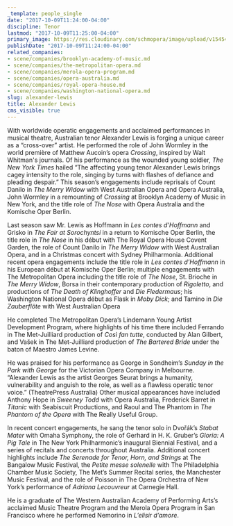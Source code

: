 ```yaml
---
_template: people_single
date: "2017-10-09T11:24:00-04:00"
discipline: Tenor
lastmod: "2017-10-09T11:25:00-04:00"
primary_image: https://res.cloudinary.com/schmopera/image/upload/v1545409169/media/webhook-uploads/1507562437359/Lewis.A.Headshot.jpg.jpg
publishDate: "2017-10-09T11:24:00-04:00"
related_companies:
- scene/companies/brooklyn-academy-of-music.md
- scene/companies/the-metropolitan-opera.md
- scene/companies/merola-opera-program.md
- scene/companies/opera-australia.md
- scene/companies/royal-opera-house.md
- scene/companies/washington-national-opera.md
slug: alexander-lewis
title: Alexander Lewis
cms_visible: true
---
```


With worldwide operatic engagements and acclaimed performances in musical theatre, Australian tenor Alexander Lewis is forging a unique career as a “cross-over” artist. He performed the role of John Wormley in the world première of Matthew Aucoin’s opera *Crossing*, inspired by Walt Whitman's journals. Of his performance as the wounded young soldier, *The New York Times* hailed “The affecting young tenor Alexander Lewis brings cagey intensity to the role, singing by turns with flashes of defiance and pleading despair.” This season’s engagements include reprisals of Count Danilo in *The Merry Widow* with West Australian Opera and Opera Australia, John Wormley in a remounting of *Crossing* at Brooklyn Academy of Music in New York, and the title role of *The Nose* with Opera Australia and the Komische Oper Berlin.

Last season saw Mr. Lewis as Hoffmann in *Les contes d’Hoffmann* and Grisko in *The Fair at Sorochyntsi* in a return to Komische Oper Berlin, the title role in *The Nose* in his début with The Royal Opera House Covent Garden, the role of Count Danilo in *The Merry Widow* with West Australian Opera, and in a Christmas concert with Sydney Philharmonia. Additional recent opera engagements include the title role in *Les contes d’Hoffmann* in his European début at Komische Oper Berlin; multiple engagements with The Metropolitan Opera including the title role of *The Nose*, St. Brioche in *The Merry Widow*, Borsa in their contemporary production of *Rigoletto*, and productions of *The Death of Klinghoffer* and *Die Fledermaus*; his Washington National Opera début as Flask in *Moby Dick*; and Tamino in *Die Zauberflöte* with West Australian Opera

He completed The Metropolitan Opera’s Lindemann Young Artist Development Program, where highlights of his time there included Ferrando in The Met-Juilliard production of *Così fan tutte*, conducted by Alan Gilbert, and Vašek in The Met-Juilliard production of *The Bartered Bride* under the baton of Maestro James Levine.

He was praised for his performance as George in Sondheim’s *Sunday in the Park with George* for the Victorian Opera Company in Melbourne. “Alexander Lewis as the artist Georges Seurat brings a humanity, vulnerability and anguish to the role, as well as a flawless operatic tenor voice.” (TheatrePress Australia) Other musical appearances have included Anthony Hope in *Sweeney Todd* with Opera Australia, Frederick Barret in *Titanic* with Seabiscuit Productions, and Raoul and The Phantom in *The Phantom of the Opera* with The Really Useful Group.

In recent concert engagements, he sang the tenor solo in Dvořák’s *Stabat Mater* with Omaha Symphony, the role of Gerhard in H. K. Gruber’s *Gloria: A Pig Tale* in The New York Philharmonic’s inaugural Biennial Festival, and a series of recitals and concerts throughout Australia. Additional concert highlights include *The Serenade for Tenor, Horn, and Strings* at The Bangalow Music Festival, the *Petite messe solenelle* with The Philadelphia Chamber Music Society, The Met’s Summer Recital series, the Manchester Music Festival, and the role of Poisson in The Opera Orchestra of New York’s performance of *Adriana Lecouvreur* at Carnegie Hall.

He is a graduate of The Western Australian Academy of Performing Arts’s acclaimed Music Theatre Program and the Merola Opera Program in San Francisco where he performed Nemorino in *L’elisir d’amore*.
